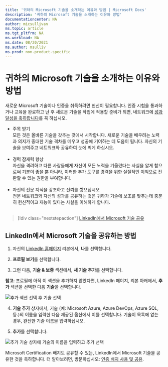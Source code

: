 ```yaml
---
title: '귀하의 Microsoft 기술을 소개하는 이유와 방법 | Microsoft Docs'
description: '귀하의 Microsoft 기술을 소개하는 이유와 방법'
documentationcenter: NA 
author: micsullivan
ms.topic: article
ms.tgt_pltfrm: NA
ms.workload: NA
ms.date: 08/20/2021
ms.author: msulliv
ms.prod: non-product-specific
---
```

# 귀하의 Microsoft 기술을 소개하는 이유와 방법

새로운 Microsoft 기술이나 인증을 취득하려면 헌신이 필요합니다. 인증 시험을 통과하거나 교육을 완료하고 난 후 새로운 기술을 작업에 적용할 준비가 되면, 네트워크에 [성과 달성을 축하합니다](https://techcommunity.microsoft.com/t5/microsoft-learn-blog/why-you-should-celebrate-your-microsoft-skills-and/ba-p/1469349)를 꼭 하십시오.

- 주목 받기<br/>모든 것은 올바른 기술을 갖추는 것에서 시작합니다. 새로운 기술을 배우려는 노력과 의지가 중대한 기술 격차를 메우고 성공에 기여하는 데 도움이 됩니다. 자신의 기술을 보여주고 네트워크와 공유하여 눈에 띄게 하십시오.<br/><br/>
- 경력 잠재력 향상<br/>자신을 격려하고 다른 사람들에게 자신이 모든 노력을 기울렸다는 사실을 알게 함으로써 기분이 좋을 뿐 아니라, 이러한 추가 도구를 경력을 위한 실질적인 이익으로 전환할 수 있는 권한을 부여합니다.<br/><br/>
- 자신의 전문 지식을 강조하고 신뢰를 쌓으십시오<br/>전문 네트워크와 자신의 성과를 공유하는 것은 귀하가 기술에 보조를 맞추는데 충분히 헌신적이고 재능이 있다는 사실을 이해하게 합니다.<br/><br/>

> [!div class="nextstepaction"]
> [LinkedIn에서 Microsoft 기술 공유](https://www.linkedin.com/in/me/)

## LinkedIn에서 Microsoft 기술을 공유하는 방법

1. 자신의 [LinkedIn 홈페이지](https://www.linkedin.com/in/me/) 리본에서, **나**를 선택합니다.

2. **프로필 보기**를 선택합니다.

3. 그런 다음, **기술 & 보증** 섹션에서, **새 기술 추가**를 선택합니다.

**참고**: 프로필에 아직 이 섹션을 추가하지 않았다면, LinkedIn 페이지, 리본 아래에서, **추가** 섹션을 선택한 다음 **기술**을 선택합니다.

![추가 섹션 선택 후 기술 선택](images/how-to-share-microsoft-skills-on-linkedin-step3.png)

4. **기술 추가** 상자에서, 기술 (예: Microsoft Azure, Azure DevOps, Azure SQL, 등.)의 이름을 입력한 다음 제공된 옵션에서 이를 선택합니다. 기술이 목록에 없는 경우, 완전한 기술 이름을 입력하십시오.

5. **추가**를 선택합니다.

![추가 기술 상자에 기술의 이름을 입력하고 추가 선택](images/how-to-share-microsoft-skills-on-linkedin-step5.png)

Microsoft Certification 배지도 공유할 수 있는, LinkedIn에서 Microsoft 기술을 공유한 것을 축하합니다. 더 알아보려면, 방문하십시오: [인증 배지 사용 및 공유](/learn/certifications/badges).